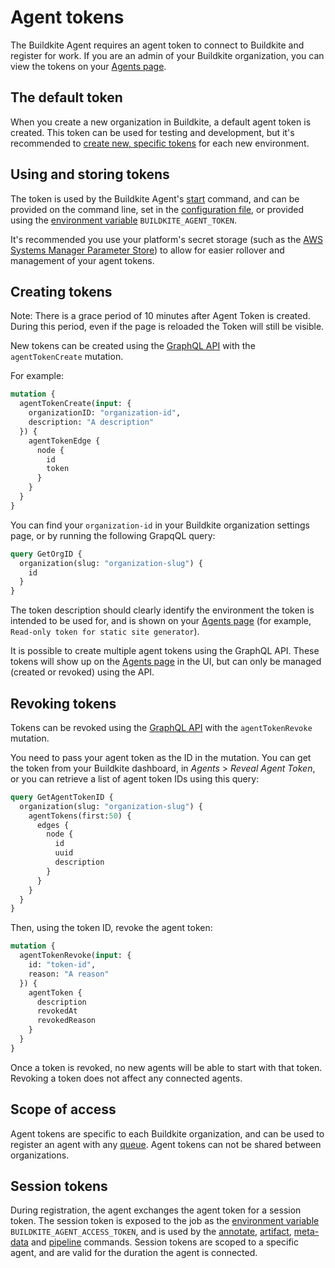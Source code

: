 # Agent tokens

The Buildkite Agent requires an agent token to connect to Buildkite and register for work. If you are an admin of your Buildkite organization, you can view the tokens on your [Agents page](https://buildkite.com/organizations/-/agents).


## The default token

When you create a new organization in Buildkite, a default agent token is created. This token can be used for testing and development, but it's recommended to [create new, specific tokens](#creating-tokens) for each new environment.

## Using and storing tokens

The token is used by the Buildkite Agent's [start](/docs/agent/v3/cli-start#starting-an-agent) command, and can be provided on the command line, set in the [configuration file](/docs/agent/v3/configuration), or provided using the [environment variable](/docs/pipelines/environment-variables) `BUILDKITE_AGENT_TOKEN`.

It's recommended you use your platform's secret storage (such as the [AWS Systems Manager Parameter Store](https://docs.aws.amazon.com/systems-manager/latest/userguide/systems-manager-paramstore.html)) to allow for easier rollover and management of your agent tokens.

## Creating tokens
Note: There is a grace period of 10 minutes after Agent Token is created. During this period,  even if the page is reloaded the Token will still be visible. 

New tokens can be created using the [GraphQL API](/docs/apis/graphql-api) with the `agentTokenCreate` mutation.

For example:

```graphql
mutation {
  agentTokenCreate(input: {
    organizationID: "organization-id",
    description: "A description"
  }) {
    agentTokenEdge {
      node {
        id
        token
      }
    }
  }
}
```

You can find your `organization-id` in your Buildkite organization settings page, or by running the following GrapqQL query:

```graphql
query GetOrgID {
  organization(slug: "organization-slug") {
    id
  }
}
```

<!--alex ignore clearly-->

The token description should clearly identify the environment the token is intended to be used for, and is shown on your [Agents page](https://buildkite.com/organizations/-/agents) (for example, `Read-only token for static site generator`).  

It is possible to create multiple agent tokens using the GraphQL API. These tokens will show up on the [Agents page](https://buildkite.com/organizations/-/agents) in the UI, but can only be managed (created or revoked) using the API.

## Revoking tokens

Tokens can be revoked using the [GraphQL API](/docs/apis/graphql-api) with the `agentTokenRevoke ` mutation.

You need to pass your agent token as the ID in the mutation. You can get the token from your Buildkite dashboard, in _Agents_ > _Reveal Agent Token_, or you can retrieve a list of agent token IDs using this query:

```graphql
query GetAgentTokenID {
  organization(slug: "organization-slug") {
    agentTokens(first:50) {
      edges {
        node {
          id
          uuid
          description
        }
      }
    }
  }
}
```

Then, using the token ID, revoke the agent token:

```graphql
mutation {
  agentTokenRevoke(input: {
    id: "token-id",
    reason: "A reason"
  }) {
    agentToken {
      description
      revokedAt
      revokedReason
    }
  }
}
```

Once a token is revoked, no new agents will be able to start with that token. Revoking a token does not affect any connected agents.

## Scope of access

Agent tokens are specific to each Buildkite organization, and can be used to register an agent with any [queue](/docs/agent/v3/queues). Agent tokens can not be shared between organizations.

## Session tokens

During registration, the agent exchanges the agent token for a session token. The session token is exposed to the job as the [environment variable](/docs/pipelines/environment-variables) `BUILDKITE_AGENT_ACCESS_TOKEN`, and is used by the [annotate](/docs/agent/v3/cli-annotate), [artifact](/docs/agent/v3/cli-artifact), [meta-data](/docs/agent/v3/cli-meta-data) and [pipeline](/docs/agent/v3/cli-pipeline) commands. Session tokens are scoped to a specific agent, and are valid for the duration the agent is connected.
